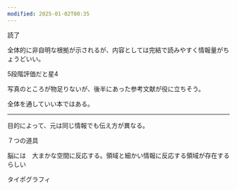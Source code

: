 ```yaml
---
modified: 2025-01-02T00:35
---
```

  

読了

全体的に非自明な根拠が示されるが、内容としては完結で読みやすく情報量がちょうどいい。

5段階評価だと星4

写真のところが物足りないが、後半にあった参考文献が役に立ちそう。

全体を通していい本ではある。

  

  

---

  

目的によって、元は同じ情報でも伝え方が異なる。

  

７つの道具

  

脳には　大まかな空間に反応する。領域と細かい情報に反応する領域が存在するらしい

  

タイポグラフィ